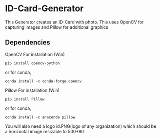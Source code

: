 # ID-Card-Generator

This Generator creates an ID-Card with photo. This uses OpenCV for capturing images and Pillow for additional graphics 

## Dependencies

OpenCV
For installation (Win)
  
  `pip install opencv-python`

or for conda,
  
  `conda install -c conda-forge opencv`

Pillow
For installation (Win)
  
  `pip install Pillow`

or for conda,
  
  `conda install -c anaconda pillow`

You will also need a logo id.PNG(logo of any organization) which should be a horizontal image resizable to 500*90
